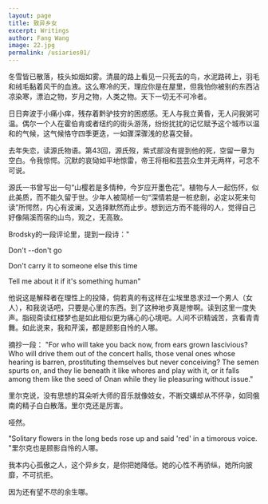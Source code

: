 ```yaml
---
layout: page
title: 致异乡女
excerpt: Writings
author: Fang Wang
image: 22.jpg
permalink: /usiaries01/
---
```


冬雪皆已散落，枝头如烟如雾。清晨的路上看见一只死去的鸟，水泥路砖上，羽毛和绒毛黏着风干的血液。这么寒冷的天，理应你是在屋里，但我怕你被别的东西沾凉染寒，漂泊之物，岁月之物，人类之物。天下一切无不可冷者。

日日奔波于小痛小痒，残存着黔驴技穷的困惑感。无人与我立黄昏，无人问我粥可温。偶尔一个人在霍伯肯或者纽约的街头游荡，纷纷扰扰的记忆赋予这个城市以温和的气候，这气候恪守四季更迭，一如骤深骤浅的悲喜交替。

去年失恋，读源氏物语。第43回，源氏歿，紫式部没有提到他的死，空留一章为空白。令我惊愕。沉默的哀恸如平地惊雷，帝王将相和芸芸众生并无两样，可念不可说。

源氏一书曾写出一句“山樱若是多情种，今岁应开墨色花”。植物与人一起伤怀，似此美质，而不能久留于世。少年人被简桢一句“深情若是一桩悲剧，必定以死来句读”所愕然，内心有波澜，又选择默然而止步。想到远方而不能得的人，觉得自己好像隔溪而宿的山鸟，观之，无高致。

Brodsky的一段评论里，提到一段诗："

Don't --don't go

Don't carry it to someone else this time

Tell me about it if it's something human"

他说这是解释者在理性上的投降，倘若真的有这样在尘埃里恳求过一个男人（女人），和我说话吧，只要是心里的东西。到了这种地步真是惨啊。读到这里一度失声。脂砚斋读红楼梦也是如此相似更为痛心的心境吧。人间不识精诚苦，贪看青青舞。如此说来，我和芹溪，都是顾影自怜的人哪。

摘抄一段：
"For who will take you back now, from ears grown lascivious? Who will drive them out of the concert halls, those venal ones whose hearing is barren, prostituting themselves but never conceiving? The semen spurts on, and they lie beneath it like whores and play with it, or it falls among them like the seed of Onan while they lie pleasuring without issue."

里尔克说，没有思想的耳朵听大师的音乐就像妓女，不断交媾却从不怀孕，如同俄南的精子白白散落。里尔克还是厉害。

哑然。

"Solitary flowers in the long beds rose up and said 'red' in a timorous voice. "里尔克也是顾影自怜的人哪。

我本内心孤傲之人，这个异乡女，是你把她降低。她的心性不再骄纵，她所向披靡，不可抗拒。

因为还有望不尽的余生哪。